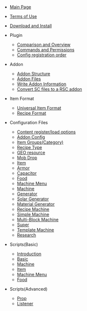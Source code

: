 * [Main Page](/en-us/README.md)
* [Terms of Use](/en-us/declaration.md)
* [Download and Install](/en-us/download-and-install.md)

* Plugin
  * [Comparison and Overview](/en-us/plugin/comparison.md)
  * [Commands and Permissions](/en-us/plugin/commands-and-permissions.md)
  * [Config registration order](/en-us/plugin/registration-order.md)

* Addon

  * [Addon Structure](/en-us/addon/structure.md)
  * [Addon Files](/en-us/addon/file.md)
  * [Write Addon Information](/en-us/addon/learn-to-write-addons-information.md)
  * [Convert SC files to a RSC addon](/en-us/addon/sc-to-rsc.md)

* Item Format

  * [Universal Item Format](/en-us/format/universal-item-format.md)
  * [Recipe Format](/en-us/format/recipe.md)

* Configuration Files

  * [Content register/load options](/en-us/file/context-options.md)
  * [Addon Config](/en-us/file/config.md)
  * [Item Groups(Category)](/en-us/file/groups.md)
  * [Recipe Type](/en-us/file/recipe_type.md)
  * [GEO resource](/en-us/file/geo.md)
  * [Mob Drop](/en-us/file/mob_drops.md)
  * [Item](/en-us/file/items.md)
  * [Armor](/en-us/file/armors.md)
  * [Capacitor](/en-us/file/capacitors.md)
  * [Food](/en-us/file/foods.md)
  * [Machine Menu](/en-us/file/menu.md)
  * [Machine](/en-us/file/machine.md)
  * [Generator](/en-us/file/generators.md)
  * [Solar Generator](/en-us/file/solar_generators.md)
  * [Material Generator](/en-us/file/mat_generators.md)
  * [Recipe Machine](/en-us/file/recipe_machines.md)
  * [Simple Machine](/en-us/file/simple_machines.md)
  * [Multi-Block Machine](/en-us/file/multi-block-machine.md)
  * [Super](/en-us/file/supers.md)
  * [Template Machine](/en-us/file/template_machines.md)
  * [Research](/en-us/file/research.md)
* Scripts(Basic)

  * [Introduction](/en-us/scripts-basic/introduction.md)
  * [Basic](/en-us/scripts-basic/basic.md)
  * [Machine](/en-us/scripts-basic/machines.md)
  * [Item](/en-us/scripts-basic/items.md)
  * [Machine Menu](/en-us/scripts-basic/machine_menus.md)
  * [Food](/en-us/scripts-basic/foods.md)
* Scripts(Advanced)
  * [Prop](/en-us/scripts-advanced/item-consume.md)
  * [Listener](/en-us/scripts-advanced/listener.md)
